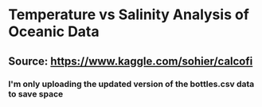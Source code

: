 # Temperature vs Salinity Analysis of Oceanic Data
## Source: https://www.kaggle.com/sohier/calcofi
### I'm only uploading the updated version of the bottles.csv data to save space